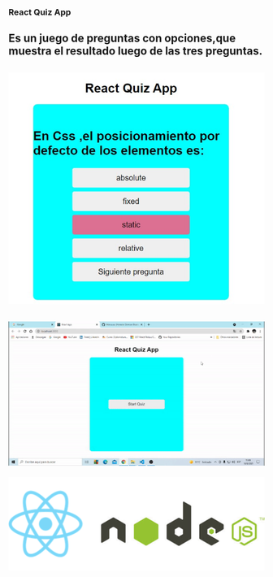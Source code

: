 ### React Quiz App
Es un juego de preguntas con opciones,que muestra el resultado luego de las tres preguntas.
-------
![](img/Screenshot_6.jpg)
----------
![](img/quiz.gif.gif)
-----------
![](img/reactnode.png)
